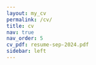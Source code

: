 ```yaml
---
layout: my_cv
permalink: /cv/
title: cv
nav: true
nav_order: 5
cv_pdf: resume-sep-2024.pdf
sidebar: left
---
```

